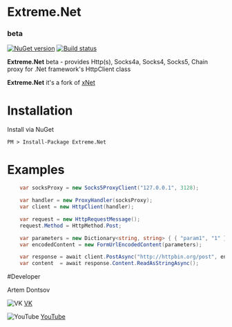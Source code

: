 # Extreme.Net
### beta

[![NuGet version](https://badge.fury.io/nu/Extreme.Net.svg)](https://badge.fury.io/nu/Extreme.Net)
[![Build status](https://ci.appveyor.com/api/projects/status/7mwsovabbtwq6i65?svg=true)](https://ci.appveyor.com/project/extremecodetv/extreme-net)

**Extreme.Net** beta - provides Http(s), Socks4a, Socks4, Socks5, Chain proxy for .Net framework's HttpClient class

**Extreme.Net** it's a fork of [xNet](https://github.com/X-rus/xNet)


# Installation
 
Install via NuGet
 
```
PM > Install-Package Extreme.Net
```
 
# Examples
 
```csharp
    var socksProxy = new Socks5ProxyClient("127.0.0.1", 3128);

    var handler = new ProxyHandler(socksProxy);
    var client = new HttpClient(handler);

    var request = new HttpRequestMessage();
	request.Method = HttpMethod.Post;

    var parameters = new Dictionary<string, string> { { "param1", "1" }, { "param2", "2" } };
    var encodedContent = new FormUrlEncodedContent(parameters);

    var response = await client.PostAsync("http://httpbin.org/post", encodedContent);
    var content  = await response.Content.ReadAsStringAsync();
``` 


#Developer

Artem Dontsov

![VK](https://vk.com/images/faviconnew.ico?3) [VK](https://vk.com/extremecodetv)

![YouTube](https://s.ytimg.com/yts/img/favicon-vflz7uhzw.ico) [YouTube](https://www.youtube.com/channel/UCBNlINWfd08qgDkUTaUY4_w)